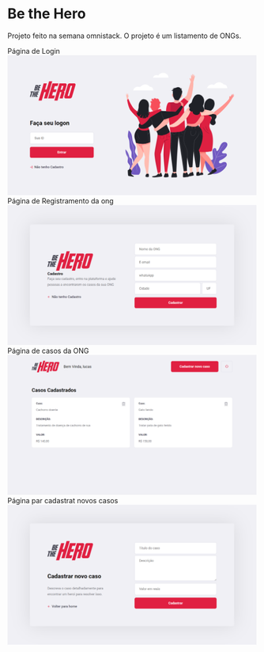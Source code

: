 # Be the Hero
Projeto feito na semana omnistack. O projeto é um listamento de ONGs.


Página de Login
![](github/img/Login.png)
Página de Registramento da ong
![](github/img/Register.png)
Página de casos da ONG
![](github/img/Incidents.png)
Página par cadastrat novos casos
![](github/img/NewIncidents.png)
